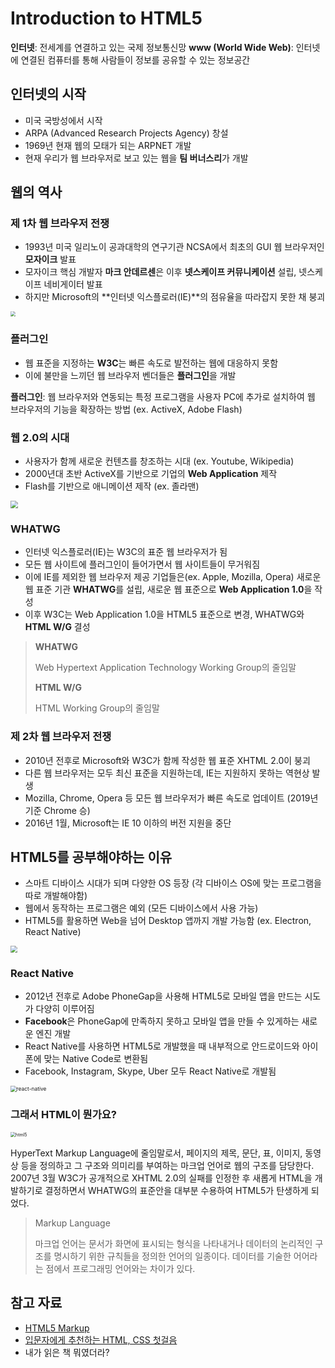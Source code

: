 # Introduction to HTML5

**인터넷**: 전세계를 연결하고 있는 국제 정보통신망
**www (World Wide Web)**: 인터넷에 연결된 컴퓨터를 통해 사람들이 정보를 공유할 수 있는 정보공간

## 인터넷의 시작

* 미국 국방성에서 시작
* ARPA (Advanced Research Projects Agency) 창설
* 1969년 현재 웹의 모태가 되는 ARPNET 개발
* 현재 우리가 웹 브라우저로 보고 있는 웹을 **팀 버너스리**가 개발

## 웹의 역사

### 제 1차 웹 브라우저 전쟁

* 1993년 미국 일리노이 공과대학의 연구기관 NCSA에서 최초의 GUI 웹 브라우저인 **모자이크** 발표
* 모자이크 핵심 개발자 **마크 안데르센**은 이후 **넷스케이프 커뮤니케이션** 설립, 넷스케이프 네비게이터 발표
* 하지만 Microsoft의 **인터넷 익스플로러(IE)**의 점유율을 따라잡지 못한 채 붕괴

<img src="https://user-images.githubusercontent.com/32444914/77056133-6041bd80-6a15-11ea-881e-9a10f0daa6be.png" style="zoom:50%;" />

### 플러그인

* 웹 표준을 지정하는 **W3C**는 빠른 속도로 발전하는 웹에 대응하지 못함
* 이에 불만을 느끼던 웹 브라우저 벤더들은 **플러그인**을 개발

**플러그인**: 웹 브라우저와 연동되는 특정 프로그램을 사용자 PC에 추가로 설치하여 웹 브라우저의 기능을 확장하는 방법 (ex. ActiveX, Adobe Flash)

### 웹 2.0의 시대

* 사용자가 함께 새로운 컨텐츠를 창조하는 시대 (ex. Youtube, Wikipedia)
* 2000년대 초반 ActiveX를 기반으로 기업의 **Web Application** 제작
* Flash를 기반으로 애니메이션 제작 (ex. 졸라맨)

<img src="https://user-images.githubusercontent.com/32444914/77057125-d1ce3b80-6a16-11ea-8668-6993035babfa.jpg" style="zoom:75%; text-align: center;" />

### WHATWG

* 인터넷 익스플로러(IE)는 W3C의 표준 웹 브라우저가 됨
* 모든 웹 사이트에 플러그인이 들어가면서 웹 사이트들이 무거워짐
* 이에 IE를 제외한 웹 브라우저 제공 기업들은(ex. Apple, Mozilla, Opera) 새로운 웹 표준 기관 **WHATWG**를 설립, 새로운 웹 표준으로 **Web Application 1.0**을 작성
* 이후 W3C는 Web Application 1.0을 HTML5 표준으로 변경, WHATWG와 **HTML W/G** 결성

> **WHATWG**
>
> Web Hypertext Application Technology Working Group의 줄임말
>
> **HTML W/G**
>
> HTML Working Group의 줄임말

### 제 2차 웹 브라우저 전쟁

* 2010년 전후로 Microsoft와 W3C가 함께 작성한 웹 표준 XHTML 2.0이 붕괴
* 다른 웹 브라우저는 모두 최신 표준을 지원하는데, IE는 지원하지 못하는 역현상 발생
* Mozilla, Chrome, Opera 등 모든 웹 브라우저가 빠른 속도로 업데이트 (2019년 기준 Chrome 승)
* 2016년 1월, Microsoft는 IE 10 이하의 버전 지원을 중단

## HTML5를 공부해야하는 이유

* 스마트 디바이스 시대가 되며 다양한 OS 등장 (각 디바이스 OS에 맞는 프로그램을 따로 개발해야함)
* 웹에서 동작하는 프로그램은 예외 (모든 디바이스에서 사용 가능)
* HTML5를 활용하면 Web을 넘어 Desktop 앱까지 개발 가능함 (ex. Electron, React Native)

<img src="https://user-images.githubusercontent.com/32444914/77058344-a77d7d80-6a18-11ea-8f2a-9848a23eb54b.png" style="zoom:67%; margin: 0 auto;" />

### React Native

* 2012년 전후로 Adobe PhoneGap을 사용해 HTML5로 모바일 앱을 만드는 시도가 다양히 이루어짐
* **Facebook**은 PhoneGap에 만족하지 못하고 모바일 앱을 만들 수 있게하는 새로운 엔진 개발
* React Native를 사용하면 HTML5로 개발했을 때 내부적으로 안드로이드와 아이폰에 맞는 Native Code로 변환됨
* Facebook, Instagram, Skype, Uber 모두 React Native로 개발됨

<img src="https://user-images.githubusercontent.com/32444914/77058756-35f1ff00-6a19-11ea-9202-7378e873a59f.png" alt="react-native" style="zoom:60%;" />

### 그래서 HTML이 뭔가요?

<img src="https://user-images.githubusercontent.com/32444914/77059384-2de68f00-6a1a-11ea-92da-fbd4661d4184.png" alt="html5" style="zoom:50%;" />

HyperText Markup Language에 줄임말로서, 페이지의 제목, 문단, 표, 이미지, 동영상 등을 정의하고 그 구조와 의미리를 부여하는 마크업 언어로 웹의 구조를 담당한다. 2007년 3월 W3C가 공개적으로 XHTML 2.0의 실패를 인정한 후 새롭게 HTML을 개발하기로 결정하면서 WHATWG의 표준안을 대부분 수용하여 HTML5가 탄생하게 되었다.

> Markup Language
>
> 마크업 언어는 문서가 화면에 표시되는 형식을 나타내거나 데이터의 논리적인 구조를 명시하기 위한 규칙들을 정의한 언어의 일종이다. 데이터를 기술한 어어라는 점에서 프로그래밍 언어와는 차이가 있다.

## 참고 자료

* [HTML5 Markup](https://github.com/seulbinim/PDF/blob/master/HTML5.pdf)
* [입문자에게 추천하는 HTML, CSS 첫걸음](https://heropy.blog/2019/04/24/html-css-starter/)
* 내가 읽은 책 뭐였더라?
